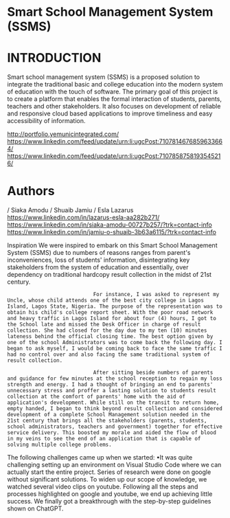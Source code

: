 # Smart School Management System (SSMS)
# INTRODUCTION
Smart school management system (SSMS) is a proposed solution to integrate the
traditional basic and college education into the modern system of education with the touch of software. The primary goal of this project is to create a platform that enables the formal interaction of students, parents, teachers and other stakeholders. It also focuses on development of reliable and responsive cloud based applications to improve timeliness and easy accessibility of information.

http://portfolio.yemunicintegrated.com/
https://www.linkedin.com/feed/update/urn:li:ugcPost:7107814676859633664/
https://www.linkedin.com/feed/update/urn:li:ugcPost:7107858758193545216/ 
# Authors
/ Siaka Amodu
/ Shuaib Jamiu
/ Esla Lazarus
https://www.linkedin.com/in/lazarus-esla-aa282b271/
https://www.linkedin.com/in/siaka-amodu-00727b257/?trk=contact-info
https://www.linkedin.com/in/jamiu-o-shuaib-3b63a6115/?trk=contact-info

Inspiration
We were inspired to embark on this Smart School Management System (SSMS) due to numbers of reasons ranges from parent's inconveniences, loss of students' information, disintegrating key stakeholders from the system of education and essentially, over dependency on traditional hardcopy result collection in the midst of 21st century.

                                For instance, I was asked to represent my Uncle, whose child attends one of the best city college in Lagos Island, Lagos State, Nigeria. The purpose of the representation was to obtain his child's college report sheet. With the poor road network and heavy traffic in Lagos Island for about four (4) hours, I got to the School late and missed the Desk Officer in charge of result collection. She had closed for the day due to my ten (10) minutes lateness behind the official closing time. The best option given by one of the school Administrators was to come back the following day. I began to ask myself, I would be coming back to face the same traffic I had no control over and also facing the same traditional system of result collection.

                                After sitting beside numbers of parents and guidance for few minutes at the school reception to regain my loss strength and energy. I had a thought of bringing an end to parents' unnecessary stress and proffer a lasting solution to students result collection at the comfort of parents' home with the aid of application's development. While still on the transit to return home, empty handed, I began to think beyond result collection and considered development of a complete School Management solution needed in the 21st century that brings all the stakeholders (parents, students, school administrators, teachers and government) together for effective service delivery. This boosted my morale and aided the flow of blood in my veins to see the end of an application that is capable of solving multiple college problems.
The following challenges came up when we started:
                                •It was quite challenging setting up an environment on Visual Studio Code where we can actually start the entire project. Series of research were done on google without significant solutions. To widen up our scope of knowledge, we watched several video clips on youtube. Following all the steps and processes highlighted on google and youtube, we end up achieving little success. We finally got a breakthrough with the step-by-step guidelines shown on ChatGPT.



